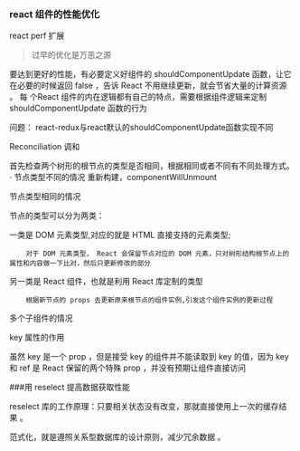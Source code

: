 
### react 组件的性能优化

react perf 扩展

> 过早的优化是万恶之源

要达到更好的性能，有必要定义好组件的 shouldComponentUpdate 函数，让它在必要的时候返回 false ，告诉 React 不用继续更新，就会节省大量的计算资源 。 每
个React 组件的内在逻辑都有自己的特点，需要根据组件逻辑来定制 shouldComponentUpdate 函数的行为

问题：
react-redux与react默认的shouldComponentUpdate函数实现不同

Reconciliation 调和

首先检查两个树形的根节点的类型是否相同，根据相同或者不同有不同处理方式。
· 节点类型不同的情况 重新构建，componentWillUnmount

节点类型相同的情况

节点的类型可以分为两类：

一类是 DOM 元素类型,对应的就是 HTML 直接支持的元素类型;

        对于 DOM 元素类型， React 会保留节点对应的 DOM 元素，只对树形结构根节点上的属性和内容做一下比对，然后只更新修改的部分

另一类是 React 组件，也就是利用 React 库定制的类型

        根据新节点的 props 去更新原来根节点的组件实例,引发这个组件实例的更新过程

多个子组件的情况

key 属性的作用

虽然 key 是一个 prop ，但是接受 key 的组件并不能读取到 key 的值，因为 key 和 ref 是 React 保留的两个特殊 prop ，并没有预期让组件直接访问

###用 reselect 提高数据获取性能

reselect 库的工作原理：只要相关状态没有改变，那就直接使用上一次的缓存结果 。

范式化，就是遵照关系型数据库的设计原则，减少冗余数据 。

